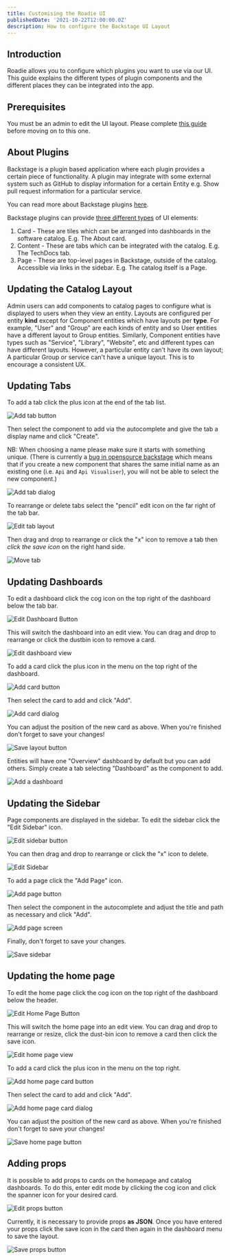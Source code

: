 ```yaml
---
title: Customising the Roadie UI
publishedDate: '2021-10-22T12:00:00.0Z'
description: How to configure the Backstage UI Layout
---
```


## Introduction

Roadie allows you to configure which plugins you want to use via our UI. This guide explains the different types of plugin components and the different places they can be integrated into the app.

## Prerequisites

You must be an admin to edit the UI layout. Please complete [this guide](/docs/getting-started/assigning-admins/) before moving on to this one.

## About Plugins

Backstage is a plugin based application where each plugin provides a certain piece of functionality. A plugin may
integrate with some external system such as GitHub to display information for a certain Entity e.g. Show pull request
information for a particular service. 

You can read more about Backstage plugins [here](https://backstage.io/docs/plugins/).

Backstage plugins can provide [three different types](https://backstage.io/docs/plugins/composability#naming-patterns) of UI elements:
1. Card - These are tiles which can be arranged into dashboards in the software catalog. E.g. The About card.
2. Content - These are tabs which can be integrated with the catalog. E.g. The TechDocs tab.
3. Page - These are top-level pages in Backstage, outside of the catalog. Accessible via links in the sidebar. E.g. The catalog itself is a Page.

## Updating the Catalog Layout

Admin users can add components to catalog pages to configure what is displayed to users when they view an entity. Layouts are configured
per entity **kind** except for Component entities which have layouts per **type**. For example, "User" and "Group" are each kinds
of entity and so User entities have a different layout to Group entities. Similarly, Component entities have types such
as "Service", "Library", "Website", etc and different types can have different layouts. However, a particular entity can't
have its own layout; A particular Group or service can't have a unique layout. This is to encourage a consistent UX.

## Updating Tabs

To add a tab click the plus icon at the end of the tab list.

![Add tab button](./add-tab-button.jpg)

Then select the component to add via the autocomplete and give the tab a display name and click "Create".

NB: When choosing a name please make sure it starts with something unique. (There is currently a
[bug in opensource backstage](https://github.com/backstage/backstage/issues/7741) which means that if you create a new
component that shares the same initial name as an existing one (i.e. `Api` and `Api Visualiser`), you will not be able 
to select the new component.)

![Add tab dialog](./add-tab-screen.jpg)

To rearrange or delete tabs select the "pencil" edit icon on the far right of the tab bar.

![Edit tab layout](./edit-tab-layout.jpg)

Then drag and drop to rearrange or click the "x" icon to remove a tab then *click the save icon* on the right hand side.

![Move tab](./move-tab.jpg)

## Updating Dashboards

To edit a dashboard click the cog icon on the top right of the dashboard below the tab bar.

![Edit Dashboard Button](./edit-grid-button.jpg)

This will switch the dashboard into an edit view. You can drag and drop to rearrange or click the dustbin icon to remove a card. 

![Edit dashboard view](./move-card.jpg)

To add a card click the plus icon in the menu on the top right of the dashboard.

![Add card button](./add-card-button.jpg)

Then select the card to add and click "Add".

![Add card dialog](./add-card-dialog.jpg)

You can adjust the position of the new card as above. When you're finished don't forget to save your changes!

![Save layout button](./save-layout-button.jpg)

Entities will have one "Overview" dashboard by default but you can add others. Simply create a tab selecting "Dashboard" as the component to add. 

![Add a dashboard](./add-dashboard.jpg)

## Updating the Sidebar

Page components are displayed in the sidebar. To edit the sidebar click the "Edit Sidebar" icon.

![Edit sidebar button](./edit-pages-button.jpg)

You can then drag and drop to rearrange or click the "x" icon to delete.

![Edit Sidebar](./move-page.jpg)

To add a page click the "Add Page" icon.

![Add page button](./add-page-button.jpg)

Then select the component in the autocomplete and adjust the title and path as necessary and click "Add".

![Add page screen](./add-page.jpg)

Finally, don't forget to save your changes.

![Save sidebar](./save-sidebar.jpg)

## Updating the home page

To edit the home page click the cog icon on the top right of the dashboard below the header.

![Edit Home Page Button](./edit-home-page-button.webp)

This will switch the home page into an edit view. You can drag and drop to rearrange or resize, click the dust-bin icon 
to remove a card then click the save icon.

![Edit home page view](./edit-home-page-view.webp)

To add a card click the plus icon in the menu on the top right.

![Add home page card button](./add-home-page-card-button.webp)

Then select the card to add and click "Add".

![Add home page card dialog](./add-home-page-card-dialog.webp)

You can adjust the position of the new card as above. When you're finished don't forget to save your changes!

![Save home page button](./save-home-page-button.webp)

## Adding props

It is possible to add props to cards on the homepage and catalog dashboards. To do this, enter edit mode by clicking the
cog icon and click the spanner icon for your desired card.

![Edit props button](./edit-props-button.webp)

Currently, it is necessary to provide props **as JSON**. Once you have entered your props click the save icon in the card then
again in the dashboard menu to save the layout.

![Save props button](./save-props-button.webp)




